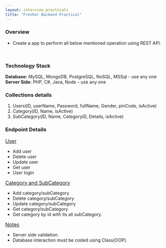```yaml
---
layout: interview_practicals
title: "Fresher Backend Practical"
---
```


### Overview

* Create a app to perform all below mentioned operation using REST API.
<br>

### Technology Stack

**Database:** MySQL, MongoDB, PostgreSQL, NoSQL, MSSql - use any one<br>
**Server Side:** PHP, C#, Java, Node - use any one<br>

### Collections details

1. Users(ID, userName, Password, fullName, Gender, pinCode, isActive)
2. Category(ID, Name, isActive)
3. SubCategory(ID, Name, CategoryID, Details, isActive)

### Endpoint Details

<font size="3"><u>User</u></font>

* Add user
* Delete user
* Update user
* Get user
* User login

<font size="3"><u>Category and SubCategory</u></font>

* Add category/subCategory
* Delete category/subCategory
* Update category/subCategory
* Get category/subCategory
* Get category by id with its all subCategory.

<font size="3"><u>Notes</u></font>

* Server side validation.
* Database interaction must be coded using Class(OOP).
